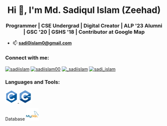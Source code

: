 <h1 align="center">Hi 👋, I'm Md. Sadiqul Islam (Zeehad)</h1>
<h3 align="center">Programmer | CSE Undergrad | Digital Creator | ALP '23 Alumni | GSC '20 | GSHS '18 | Contributor at Google Map</h3>

- 📫 **sadi0islam0@gmail.com**

<h3 align="left">Connect with me:</h3>
<p align="left">
<a href
="https://linkedin.com/in/sadiislam" target="blank"><img align="center" src="https://raw.githubusercontent.com/rahuldkjain/github-profile-readme-generator/master/src/images/icons/Social/linked-in-alt.svg" alt="sadiislam" height="30" width="40" /></a>
<a href="https://fb.com/sadiislam00" target="blank"><img align="center" src="https://raw.githubusercontent.com/rahuldkjain/github-profile-readme-generator/master/src/images/icons/Social/facebook.svg" alt="sadiislam00" height="30" width="40" /></a>
<a href="https://instagram.com/_sadiislam" target="blank"><img align="center" src="https://raw.githubusercontent.com/rahuldkjain/github-profile-readme-generator/master/src/images/icons/Social/instagram.svg" alt="_sadiislam" height="30" width="40" /></a>
<a href="https://www.youtube.com/c/sadi_islam" target="blank"><img align="center" src="https://raw.githubusercontent.com/rahuldkjain/github-profile-readme-generator/master/src/images/icons/Social/youtube.svg" alt="sadi_islam" height="30" width="40" /></a>
</p>

<h3 align="left">Languages and Tools:</h3>
<p align="left"> <a href="https://www.cprogramming.com/" target="_blank" rel="noreferrer"> <img src="https://raw.githubusercontent.com/devicons/devicon/master/icons/c/c-original.svg" alt="c" width="40" height="40"/> </a> <a href="https://www.w3schools.com/cpp/" target="_blank" rel="noreferrer"> <img src="https://raw.githubusercontent.com/devicons/devicon/master/icons/cplusplus/cplusplus-original.svg" alt="cplusplus" width="40" height="40"/> </a> </p>

Database
  <a href="https://www.mysql.com/" target="_blank" rel="noreferrer">
    <img src="https://raw.githubusercontent.com/devicons/devicon/master/icons/mysql/mysql-original-wordmark.svg" alt="mysql" width="40" height="40"/>
  </a>
</p>


